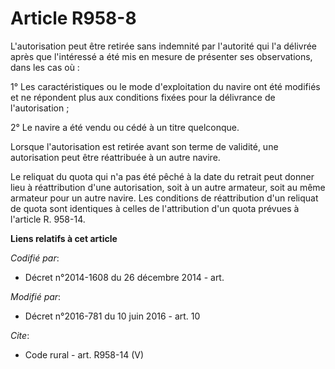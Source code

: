 # Article R958-8

L'autorisation peut être retirée sans indemnité par l'autorité qui l'a délivrée après que l'intéressé a été mis en mesure de
présenter ses observations, dans les cas où : 

1° Les caractéristiques ou le mode d'exploitation du navire ont été modifiés et ne répondent plus aux conditions fixées pour
la délivrance de l'autorisation ; 

2° Le navire a été vendu ou cédé à un titre quelconque. 

Lorsque l'autorisation est retirée avant son terme de validité, une autorisation peut être réattribuée à un autre navire. 

Le reliquat du quota qui n'a pas été pêché à la date du retrait peut donner lieu à réattribution d'une autorisation, soit à
un autre armateur, soit au même armateur pour un autre navire. Les conditions de réattribution d'un reliquat de quota sont
identiques à celles de l'attribution d'un quota prévues à l'article R. 958-14.

**Liens relatifs à cet article**

_Codifié par_:

  - Décret n°2014-1608 du 26 décembre 2014 - art.

_Modifié par_:

  - Décret n°2016-781 du 10 juin 2016 - art. 10

_Cite_:

  - Code rural - art. R958-14 (V)
